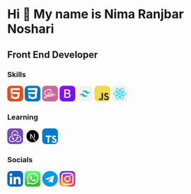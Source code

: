 Hi  👋 My name is Nima Ranjbar Noshari
======
Front End Developer
------

### Skills
<p>
<img src="https://raw.githubusercontent.com/nimaranjbarnoshari/nimaranjbarnoshari/53b494aeb89ea3d754a9a7d01cfe5404dca1798b/HTML.svg" width="36" height="36" alt="HTML"/>
<img src="https://raw.githubusercontent.com/nimaranjbarnoshari/nimaranjbarnoshari/cb066466926a0e68d42d92fa3b1c17faadf662a3/CSS.svg" width="36" height="36" alt="CSS"/>
<img src="https://raw.githubusercontent.com/nimaranjbarnoshari/nimaranjbarnoshari/cb066466926a0e68d42d92fa3b1c17faadf662a3/Sass.svg" width="36" height="36" alt="Sass"/>
<img src="https://raw.githubusercontent.com/nimaranjbarnoshari/nimaranjbarnoshari/cb066466926a0e68d42d92fa3b1c17faadf662a3/Bootstrap.svg" width="36" height="36" alt="Bootstrap"/>
<img src="https://raw.githubusercontent.com/nimaranjbarnoshari/nimaranjbarnoshari/cb066466926a0e68d42d92fa3b1c17faadf662a3/TailwindCSS-Light.svg" width="36" height="36" alt="Tailwind"/>
<img src="https://raw.githubusercontent.com/nimaranjbarnoshari/nimaranjbarnoshari/cb066466926a0e68d42d92fa3b1c17faadf662a3/JavaScript.svg" width="36" height="36" alt="JavaScript"/>
<img src="https://raw.githubusercontent.com/nimaranjbarnoshari/nimaranjbarnoshari/cb066466926a0e68d42d92fa3b1c17faadf662a3/React-Light.svg" width="36" height="36" alt="ReactJS"/>
</p>

### Learning
<p>
<img src="https://raw.githubusercontent.com/nimaranjbarnoshari/nimaranjbarnoshari/cb066466926a0e68d42d92fa3b1c17faadf662a3/Redux.svg" width="36" height="36" alt="Redsux"/>
<img src="https://raw.githubusercontent.com/nimaranjbarnoshari/nimaranjbarnoshari/cb066466926a0e68d42d92fa3b1c17faadf662a3/NextJS-Light.svg" width="36" height="36" alt="NextJ"/>
<img src="https://raw.githubusercontent.com/nimaranjbarnoshari/nimaranjbarnoshari/cb066466926a0e68d42d92fa3b1c17faadf662a3/TypeScript.svg" width="36" height="36" alt="TypeScript"/>
</p>

### Socials
<p>
  <a href="https://www.linkedin.com/in/nima-ranjbar-noshari-724b692b4"><img src="https://raw.githubusercontent.com/nimaranjbarnoshari/nimaranjbarnoshari/5a7ad83a5bc58c6a6232aebb595923521efbf9c4/LinkedIn.svg" width="36" height="36" alt="LinkedIn"/></a>
  <a href="https://wa.me/989214844154"><img src="https://raw.githubusercontent.com/nimaranjbarnoshari/nimaranjbarnoshari/5a7ad83a5bc58c6a6232aebb595923521efbf9c4/whatsapp%20(1).svg" width="36" height="36" alt="Whatsapp"/></a>
  <a href="https://t.me/Nima_R1984"><img src="https://raw.githubusercontent.com/nimaranjbarnoshari/nimaranjbarnoshari/5a7ad83a5bc58c6a6232aebb595923521efbf9c4/telegram.svg" width="36" height="36" alt="Telegram"/></a>
  <a href=""><img src="https://raw.githubusercontent.com/nimaranjbarnoshari/nimaranjbarnoshari/5a7ad83a5bc58c6a6232aebb595923521efbf9c4/Instagram.svg" width="36" height="36" alt="LinkedIn"/></a>
</p>






<!--
**nimaranjbarnoshari/nimaranjbarnoshari** is a ✨ _special_ ✨ repository because its `README.md` (this file) appears on your GitHub profile.

Here are some ideas to get you started:

- 🔭 I’m currently working on ...
- 🌱 I’m currently learning ...
- 👯 I’m looking to collaborate on ...
- 🤔 I’m looking for help with ...
- 💬 Ask me about ...
- 📫 How to reach me: ...
- 😄 Pronouns: ...
- ⚡ Fun fact: ...
-->
